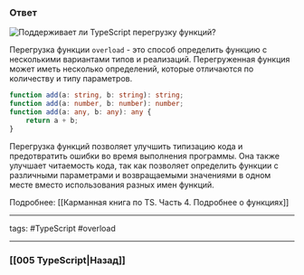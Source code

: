 ### Ответ

![Поддерживает ли TypeScript перегрузку функций?](https://youtu.be/TOn-1RrowKE?t=77)

Перегрузка функции `overload` - это способ определить функцию с несколькими вариантами типов и реализаций. Перегруженная функция может иметь несколько определений, которые отличаются по количеству и типу параметров.

```typescript
function add(a: string, b: string): string;
function add(a: number, b: number): number;
function add(a: any, b: any): any {
	return a + b;
}
```

Перегрузка функций позволяет улучшить типизацию кода и предотвратить ошибки во время выполнения программы. Она также улучшает читаемость кода, так как позволяет определить функции с различными параметрами и возвращаемыми значениями в одном месте вместо использования разных имен функций.

Подробнее: [[Карманная книга по TS. Часть 4. Подробнее о функциях]]

___

tags: #TypeScript #overload 

_____

### [[005 TypeScript|Назад]]